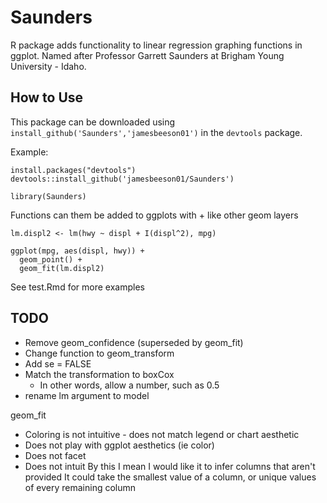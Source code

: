 # Saunders
R package adds functionality to linear regression graphing functions in ggplot. Named after Professor Garrett Saunders at Brigham Young University - Idaho.

## How to Use

This package can be downloaded using `install_github('Saunders','jamesbeeson01')` in the `devtools` package.

Example:

```
install.packages("devtools")
devtools::install_github('jamesbeeson01/Saunders')

library(Saunders)
```

Functions can them be added to ggplots with + like other geom layers

```
lm.displ2 <- lm(hwy ~ displ + I(displ^2), mpg)

ggplot(mpg, aes(displ, hwy)) +
  geom_point() +
  geom_fit(lm.displ2)
```

See test.Rmd for more examples

## TODO

- Remove geom_confidence (superseded by geom_fit)
- Change function to geom_transform
- Add se = FALSE
- Match the transformation to boxCox
  - In other words, allow a number, such as 0.5
- rename lm argument to model

geom_fit
- Coloring is not intuitive - does not match legend or chart aesthetic
- Does not play with ggplot aesthetics (ie color)
- Does not facet
- Does not intuit
     By this I mean I would like it to infer columns that aren't provided
     It could take the smallest value of a column, or unique values of every remaining column
